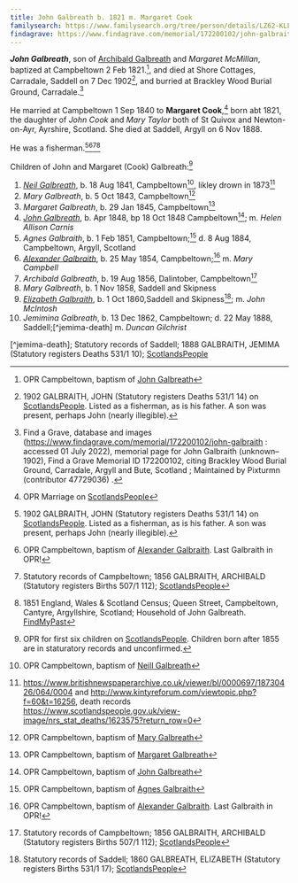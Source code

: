 ```yaml
---
title: John Galbreath b. 1821 m. Margaret Cook
familysearch: https://www.familysearch.org/tree/person/details/LZ62-KLL
findagrave: https://www.findagrave.com/memorial/172200102/john-galbraith
---
```

***John Galbreath***, son of  [Archibald Galbreath](galbreath-archibald-1798.md) and *Margaret McMillan*, baptized at Campbeltown 2 Feb 1821.[^birth], and died at Shore Cottages, Carradale, Saddell on 7 Dec 1902[^death], and burried at Brackley Wood Burial Ground,
Carradale.[^burial]

He married at Campbeltown 1 Sep 1840 to **Margaret Cook**,[^marriage] born abt 1821, the daughter of *John Cook* and *Mary Taylor* both of St Quivox and Newton-on-Ayr, Ayrshire, Scotland.  She died at Saddell, Argyll on 6 Nov 1888.

He was a fisherman.[^death][^alexander-birth][^archibald-birth][^census1851]

Children of John and Margaret (Cook) Galbreath:[^oprchildren]

1. *[Neil Galbreath](galbraith-neil-1841.md)*, b. 18 Aug 1841, Campbeltown[^neill-birth], likley drown in 1873[^neil-death]
2. *Mary Galbreath*, b. 5 Oct 1843, Campbeltown[^mary-birth]
3. *Margaret Galbreath*, b. 29 Jan 1845, Campbeltown[^margaret-birth]
4. *[John Galbreath](galbraith-john-1848-carnis.md)*, b. Apr 1848, bp 18 Oct 1848 Campbeltown[^john-birth]; m. *Helen Allison Carnis*
5. *Agnes Galbraith*, b. 1 Feb 1851, Campbeltown;[^agnes-birth] d. 8 Aug 1884, Campbeltown, Argyll, Scotland
6. *[Alexander Galbraith](galbraith-alexander-1854.md)*, b. 25 May 1854, Campbeltown;[^alexander-birth] m. *Mary Campbell*
7. *Archibald Galbreath*, b. 19 Aug 1856, Dalintober, Campbeltown[^archibald-birth]
7. *Mary Galbreath*, b. 1 Nov 1858, Saddell and Skipness
8. *[Elizabeth Galbraith](galbraith-elizabeth-1860-mcintosh.md)*, b. 1 Oct 1860,Saddell and Skipness[^elizabeth-birth]; m. *John McIntosh*
9. *Jemimina Galbreath*, b. 13 Dec 1862, Campbeltown; d. 22 May 1888, Saddell;[^jemima-death] m. *Duncan Gilchrist*

[^birth]: OPR Campbeltown, baptism of [John Galbreath](/sources/opr-campbeltown-births.md#1821-02-02-john-galbreath)

[^death]: 1902 GALBRAITH, JOHN (Statutory registers Deaths 531/1 14) on [ScotlandsPeople](https://www.scotlandspeople.gov.uk/view-image/nrs_stat_deaths/5474329).  Listed as a fisherman, as is his father.  A son was present, perhaps John (nearly illegible).

[^burial]: Find a Grave, database and images (https://www.findagrave.com/memorial/172200102/john-galbraith : accessed 01 July 2022), memorial page for John Galbraith (unknown–1902), Find a Grave Memorial ID 172200102, citing Brackley Wood Burial Ground, Carradale, Argyll and Bute, Scotland ; Maintained by Pixturmn (contributor 47729036) .

[^marriage]: OPR Marriage on [ScotlandsPeople](https://www.scotlandspeople.gov.uk/record-results?search_type=people&event=M&record_type%5B0%5D=opr_marriages&church_type=Old%20Parish%20Registers&dl_cat=church&dl_rec=church-banns-marriages&surname=galbreath&surname_so=exact&forename_so=starts&sex=M&spouse_name=cook&spouse_name_so=exact&from_year=1840&to_year=1840&county=ARGYLL&record=Church%20of%20Scotland%20%28old%20parish%20registers%29%20Roman%20Catholic%20Church%20Other%20churches)

[^oprchildren]: OPR for first six children on [ScotlandsPeople](https://www.scotlandspeople.gov.uk/record-results?search_type=people&event=%28B%20OR%20C%20OR%20S%29&record_type%5B0%5D=opr_births&church_type=Old%20Parish%20Registers&dl_cat=church&dl_rec=church-births-baptisms&surname=galbr&surname_so=starts&forename_so=starts&from_year=1840&to_year=1863&parent_names=galbr&parent_names_so=starts&parent_name_two=cook&parent_name_two_so=exact&county=ARGYLL&record=Church%20of%20Scotland%20%28old%20parish%20registers%29%20Roman%20Catholic%20Church%20Other%20churches&sort=asc&order=Date&field=year). Children born after 1855 are in staturatory records and unconfirmed.

[^neill-birth]: OPR Campbeltown, baptism of [Neill Galbreath](/sources/opr-campbeltown-births.md#1841-12-30-neill-galbreath)

[^neil-death]: https://www.britishnewspaperarchive.co.uk/viewer/bl/0000697/18730426/064/0004 and http://www.kintyreforum.com/viewtopic.php?f=60&t=16256, death records https://www.scotlandspeople.gov.uk/view-image/nrs_stat_deaths/1623575?return_row=0

[^mary-birth]: OPR Campbeltown, baptism of [Mary Galbreath](/sources/opr-campbeltown-births.md#1843-11-05-mary-galbreath)

[^margaret-birth]: OPR Campbeltown, baptism of [Margaret Galbreath](/sources/opr-campbeltown-births.md#1845-06-29-margaret-galbreath)

[^john-birth]: OPR Campbeltown, baptism of [John Galbreath](/sources/opr-campbeltown-births.md#1848-10-18-john-galbreath)

[^agnes-birth]: OPR Campbeltown, baptism of [Agnes Galbraith](/sources/opr-campbeltown-births.md#1851-08-17-agnes-galbraith)

[^alexander-birth]: OPR Campbeltown, baptism of [Alexander Galbraith](/sources/opr-campbeltown-births.md#1854-05-25-alexander-galbraith).  Last Galbraith in OPR!

[^archibald-birth]: Statutory records of Campbeltown; 1856 GALBRAITH, ARCHIBALD (Statutory registers Births 507/1 112); [ScotlandsPeople](https://www.scotlandspeople.gov.uk/view-image/nrs_stat_births/38771094)

[^elizabeth-birth]: Statutory records of Saddell; 1860 GALBREATH, ELIZABETH (Statutory registers Births 531/1 17); [ScotlandsPeople](https://www.scotlandspeople.gov.uk/view-image/nrs_stat_births/39249480)

[^jemima-death]; Statutory records of Saddell; 1888 GALBRAITH, JEMIMA (Statutory registers Deaths 531/1 10); [ScotlandsPeople](https://www.scotlandspeople.gov.uk/view-image/nrs_stat_deaths/3080797)

[^census1851]: 1851 England, Wales & Scotland Census; Queen Street, Campbeltown, Cantyre, Argyllshire, Scotland; Household of John Galbreath. [FindMyPast](https://www.findmypast.com/transcript?id=GBC/1851/0019254769&expand=true)
